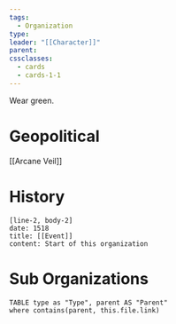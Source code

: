 ```yaml
---
tags:
  - Organization
type: 
leader: "[[Character]]"
parent: 
cssclasses:
  - cards
  - cards-1-1
---
```

Wear green.
# Geopolitical
[[Arcane Veil]]
# History

```timeline-labeled
[line-2, body-2]
date: 1518
title: [[Event]]
content: Start of this organization

```
# Sub Organizations
```dataview
TABLE type as "Type", parent AS "Parent"
where contains(parent, this.file.link)
```
